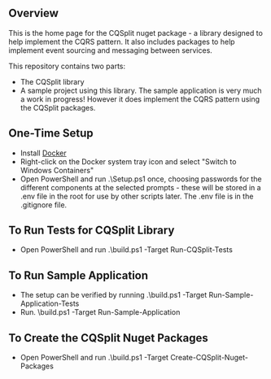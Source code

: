## Overview

This is the home page for the CQSplit nuget package - a library designed to help implement the CQRS pattern. It also includes packages to help implement event sourcing and messaging between services.

This repository contains two parts:
 - The CQSplit library
 - A sample project using this library. The sample application is very much a work in progress! However it does implement the CQRS pattern using the CQSplit packages.

## One-Time Setup

* Install [Docker](https://docs.docker.com/docker-for-windows/install/)
* Right-click on the Docker system tray icon and select "Switch to Windows Containers"
* Open PowerShell and run .\Setup.ps1 once, choosing passwords for the different components at the selected prompts - these will be stored in a .env file in the root for use by other scripts later. The .env file is in the .gitignore file.

## To Run Tests for CQSplit Library

* Open PowerShell and run .\build.ps1 -Target Run-CQSplit-Tests

## To Run Sample Application

* The setup can be verified by running .\build.ps1 -Target Run-Sample-Application-Tests
* Run. \build.ps1 -Target Run-Sample-Application

## To Create the CQSplit Nuget Packages

* Open PowerShell and run .\build.ps1 -Target Create-CQSplit-Nuget-Packages